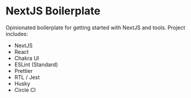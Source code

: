 # NextJS Boilerplate

Opinionated boilerplate for getting started with NextJS and tools. Project includes:

- NextJS
- React
- Chakra UI
- ESLint (Standard)
- Prettier
- RTL / Jest
- Husky
- Circle CI
